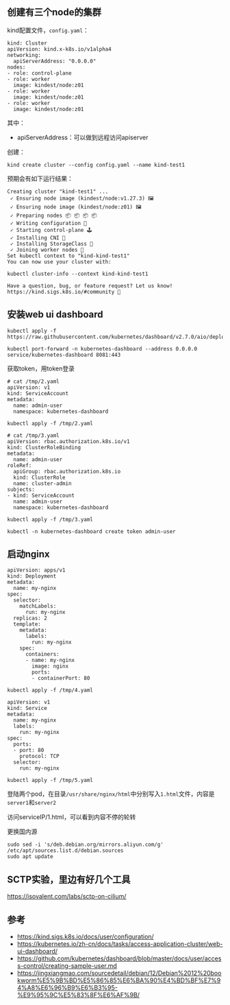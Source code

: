 ## 创建有三个node的集群

kind配置文件，`config.yaml`：

```
kind: Cluster
apiVersion: kind.x-k8s.io/v1alpha4
networking:
  apiServerAddress: "0.0.0.0"
nodes:
- role: control-plane
- role: worker
  image: kindest/node:z01
- role: worker
  image: kindest/node:z01
- role: worker
  image: kindest/node:z01
```

其中：

- apiServerAddress：可以做到远程访问apiserver

创建：

```
kind create cluster --config config.yaml --name kind-test1
```

预期会有如下运行结果：

```
Creating cluster "kind-test1" ...
 ✓ Ensuring node image (kindest/node:v1.27.3) 🖼
 ✓ Ensuring node image (kindest/node:z01) 🖼
 ✓ Preparing nodes 📦 📦 📦 📦
 ✓ Writing configuration 📜
 ✓ Starting control-plane 🕹️
 ✓ Installing CNI 🔌
 ✓ Installing StorageClass 💾
 ✓ Joining worker nodes 🚜
Set kubectl context to "kind-kind-test1"
You can now use your cluster with:

kubectl cluster-info --context kind-kind-test1

Have a question, bug, or feature request? Let us know! https://kind.sigs.k8s.io/#community 🙂
```

## 安装web ui dashboard

```
kubectl apply -f https://raw.githubusercontent.com/kubernetes/dashboard/v2.7.0/aio/deploy/recommended.yaml
```

```
kubectl port-forward -n kubernetes-dashboard --address 0.0.0.0 service/kubernetes-dashboard 8081:443
```

获取token，用token登录

```
# cat /tmp/2.yaml
apiVersion: v1
kind: ServiceAccount
metadata:
  name: admin-user
  namespace: kubernetes-dashboard
```

`kubectl apply -f /tmp/2.yaml`

```
# cat /tmp/3.yaml
apiVersion: rbac.authorization.k8s.io/v1
kind: ClusterRoleBinding
metadata:
  name: admin-user
roleRef:
  apiGroup: rbac.authorization.k8s.io
  kind: ClusterRole
  name: cluster-admin
subjects:
- kind: ServiceAccount
  name: admin-user
  namespace: kubernetes-dashboard
```

`kubectl apply -f /tmp/3.yaml`

```
kubectl -n kubernetes-dashboard create token admin-user
```

## 启动nginx

```
apiVersion: apps/v1
kind: Deployment
metadata:
  name: my-nginx
spec:
  selector:
    matchLabels:
      run: my-nginx
  replicas: 2
  template:
    metadata:
      labels:
        run: my-nginx
    spec:
      containers:
      - name: my-nginx
        image: nginx
        ports:
        - containerPort: 80
```

```
kubectl apply -f /tmp/4.yaml
```

```
apiVersion: v1
kind: Service
metadata:
  name: my-nginx
  labels:
    run: my-nginx
spec:
  ports:
  - port: 80
    protocol: TCP
  selector:
    run: my-nginx
```

```
kubectl apply -f /tmp/5.yaml
```

登陆两个pod，在目录`/usr/share/nginx/html`中分别写入`1.html`文件，内容是`server1`和`server2`

访问serviceIP/1.html，可以看到内容不停的轮转

更换国内源

```
sudo sed -i 's/deb.debian.org/mirrors.aliyun.com/g' /etc/apt/sources.list.d/debian.sources
sudo apt update
```

## SCTP实验，里边有好几个工具

https://isovalent.com/labs/sctp-on-cilium/


## 参考

- https://kind.sigs.k8s.io/docs/user/configuration/
- https://kubernetes.io/zh-cn/docs/tasks/access-application-cluster/web-ui-dashboard/
- https://github.com/kubernetes/dashboard/blob/master/docs/user/access-control/creating-sample-user.md
- https://jingxiangmao.com/sourcedetail/debian/12/Debian%2012%20bookworm%E5%9B%BD%E5%86%85%E6%BA%90%E4%BD%BF%E7%94%A8%E6%96%B9%E6%B3%95-%E9%95%9C%E5%83%8F%E6%AF%9B/